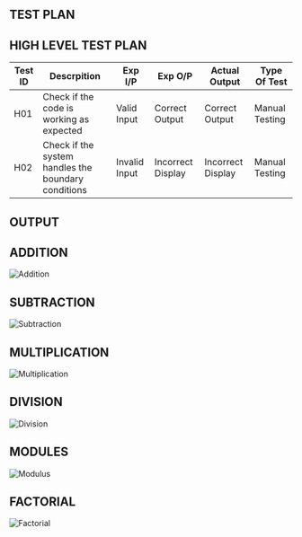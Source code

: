 TEST PLAN
-----------------------------------------------------------------------------------------------------------------------------------------------------------------------------------

HIGH LEVEL TEST PLAN
-----------------------------------------------------------------------------------------------------------------------------------------------------------------------------------
| Test ID | Descrpition | Exp I/P | Exp O/P | Actual Output | Type Of Test |
|-----|-----------------------------------------------------|---------------|-------------------|-------------------|----------------|
| H01 | Check if the code is working as expected            |  Valid Input  | Correct Output    | Correct Output    | Manual Testing |
| H02 | Check if the system handles the boundary conditions | Invalid Input | Incorrect Display | Incorrect Display | Manual Testing |

OUTPUT
-----------------------------------------------------------------------------------------------------------------------------------------------------------------------------------

ADDITION
-----------------------------------------------------------------------------------------------------------------------------------------------------------------------------------
![Addition](https://user-images.githubusercontent.com/98872937/156626399-561de281-b35a-4959-81ce-6bf2fc6ca5e3.jpeg)

SUBTRACTION 
-----------------------------------------------------------------------------------------------------------------------------------------------------------------------------------
![Subtraction](https://user-images.githubusercontent.com/98872937/156626471-1833deaa-47b7-4d4c-819c-a7f338c3a426.jpeg)

MULTIPLICATION 
-----------------------------------------------------------------------------------------------------------------------------------------------------------------------------------
![Multiplication](https://user-images.githubusercontent.com/98872937/156626669-cab7d290-321e-4104-9126-bf28836c772f.jpeg)

DIVISION 
-----------------------------------------------------------------------------------------------------------------------------------------------------------------------------------
![Division](https://user-images.githubusercontent.com/98872937/156626765-1bdffa0e-7bb2-40be-9b37-92cb37c00702.jpeg)

MODULES 
-----------------------------------------------------------------------------------------------------------------------------------------------------------------------------------
![Modulus](https://user-images.githubusercontent.com/98872937/156626813-699790f4-23f3-4369-880d-152a5044bf57.jpeg)

FACTORIAL
-----------------------------------------------------------------------------------------------------------------------------------------------------------------------------------
![Factorial](https://user-images.githubusercontent.com/98872937/156626916-4c91d462-fdcc-4953-97b0-89390ea7a9a6.jpeg)





